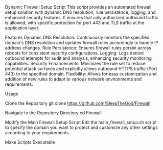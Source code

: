 Dynamic Firewall Setup Script
This script provides an automated firewall setup solution with dynamic DNS resolution, rule persistence, logging, and enhanced security features. It ensures that only authorized outbound traffic is allowed, with specific protection for port 443 and TLS traffic at the application layer.

Features
Dynamic DNS Resolution: Continuously monitors the specified domain's DNS resolution and updates firewall rules accordingly to handle IP address changes.
Rule Persistence: Ensures firewall rules persist across reboots for consistent security configurations.
Logging: Logs denied outbound attempts for audit and analysis, enhancing security monitoring capabilities.
Security Enhancements: Minimizes the rule set to reduce potential attack surfaces and explicitly allows outbound HTTPS traffic (Port 443) to the specified domain.
Flexibility: Allows for easy customization and addition of new rules to adapt to various network environments and requirements.

Usage

Clone the Repository
git clone https://github.com/SleepTheGod/Firewall

Navigate to the Repository Directory
cd Firewall

Modify the Main Firewall Setup Script
Edit the main_firewall_setup.sh script to specify the domain you want to protect and customize any other settings according to your requirements.

Make Scripts Executable
